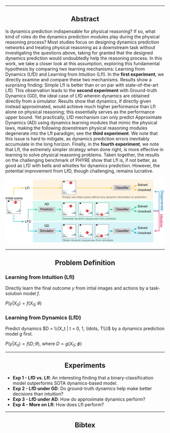 <script src="https://cdn.mathjax.org/mathjax/latest/MathJax.js?config=TeX-AMS-MML_HTMLorMML" type="text/javascript"></script>

<script type="text/x-mathjax-config">
  MathJax.Hub.Config({
    tex2jax: {
      inlineMath: [ ['$','$'], ["\\(","\\)"] ],
      processEscapes: true
    }
  });
</script>

<hr>

<h2 style="text-align: center"> Abstract </h2>

<div class="gap-10"></div>

Is dynamics prediction indispensable for physical reasoning? If so, what kind of roles do the dynamics prediction modules play during the physical reasoning process? Most studies focus on designing dynamics prediction networks and treating physical reasoning as a downstream task without investigating the questions above, taking for granted that the designed dynamics prediction would undoubtedly help the reasoning process. In this work, we take a closer look at this assumption, exploring this fundamental hypothesis by comparing two learning mechanisms: Learning from Dynamics (LfD) and Learning from Intuition (LfI). In the **first experiment**, we directly examine and compare these two mechanisms. Results show a surprising finding: Simple LfI is better than or on par with state-of-the-art LfD. This observation leads to the **second experiment** with Ground-truth Dynamics (GD), the ideal case of LfD wherein dynamics are obtained directly from a simulator. Results show that dynamics, if directly given instead approximated, would achieve much higher performance than LfI alone on physical reasoning; this essentially serves as the performance upper bound. Yet practically, LfD mechanism can only predict Approximate Dynamics (AD) using dynamics learning modules that mimic the physical laws, making the following downstream physical reasoning modules degenerate into the LfI paradigm; see the **third experiment**. We note that this issue is hard to mitigate, as dynamics prediction errors inevitably accumulate in the long horizon. Finally, in the **fourth experiment**, we note that LfI, the extremely simpler strategy when done right, is more effective in learning to solve physical reasoning problems. Taken together, the results on the challenging benchmark of PHYRE show that LfI is, if not better, as good as LfD with bells and whistles for dynamics prediction. However, the potential improvement from LfD, though challenging, remains lucrative.

![introduction](figures/introduction.jpg)

<hr>

<h2 style="text-align: center"> Problem Definition </h2>

<div class="gap-10"></div>

### Learning from Intuition (LfI)
Directly learn the final outcome $y$ from intial images and actions by a task-solution model $f$.

$P(y|X_0) = f(X_0;\theta)$

### Learning from Dynamics (LfD)
Predict dynamics $D = \\{X_t | t = 0, 1, \ldots, T\\}$ by a dynamics prediction model $g$ first.

$P(y|X_0) = f(D;\theta)$, where $D = g(X_0;\phi)$

<hr>

<h2 style="text-align: center"> Experiments </h2>

<div class="gap-10"></div>

* **Exp 1 - LfD vs. LfI**: An interesting finding that a binary-classification model outperforms SOTA dynamics-based model.
* **Exp 2 - LfD under GD**: Do ground-truth dynamics help make better decisions than intuition?
* **Exp 3 - LfD under AD**: How do approximate dynamics perform?
* **Exp 4 - More on LfI**: How does LfI perform?

<hr>

<h2 style="text-align: center"> Bibtex </h2>

<div class="gap-10"></div>
